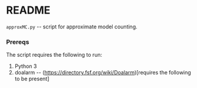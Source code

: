 # README #

`approxMC.py` -- script for approximate model counting.

### Prereqs ###
The script requires the following to run:

  1. Python 3
  2. doalarm -- (https://directory.fsf.org/wiki/Doalarm)[requires the following to be present]
